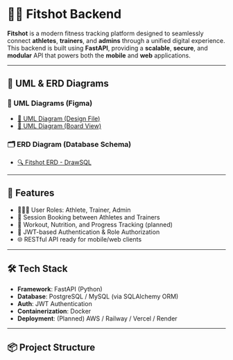 # 🏋️‍♂️ Fitshot Backend

**Fitshot** is a modern fitness tracking platform designed to seamlessly connect **athletes**, **trainers**, and **admins** through a unified digital experience.  
This backend is built using **FastAPI**, providing a **scalable**, **secure**, and **modular** API that powers both the **mobile** and **web** applications.

---

## 📐 UML & ERD Diagrams

### 🔗 UML Diagrams (Figma)

- [📌 UML Diagram (Design File)](https://www.figma.com/design/o7grXz346zl7sIsAj0mFOh/Fitshot-UML-Diagrams?m=auto&t=T1rg7vqrFOAVz9ez-1)  
- [🧩 UML Diagram (Board View)](https://www.figma.com/board/Qynqkyf4CcqQ5HAOwKcexQ/UML-Diagram?node-id=0-1&p=f&t=wlaZjXYzl3bSWSPp-0)

### 🗂️ ERD Diagram (Database Schema)

- [🔍 Fitshot ERD - DrawSQL](https://drawsql.app/teams/fitshot/diagrams/fitshot-erd-diagram)

---

## 🚀 Features

- 🧑‍🤝‍🧑 User Roles: Athlete, Trainer, Admin
- 📆 Session Booking between Athletes and Trainers
- 📝 Workout, Nutrition, and Progress Tracking (planned)
- 🔐 JWT-based Authentication & Role Authorization
- 🌐 RESTful API ready for mobile/web clients

---

## 🛠️ Tech Stack

- **Framework**: FastAPI (Python)
- **Database**: PostgreSQL / MySQL (via SQLAlchemy ORM)
- **Auth**: JWT Authentication
- **Containerization**: Docker
- **Deployment**: (Planned) AWS / Railway / Vercel / Render

---

## 📦 Project Structure

